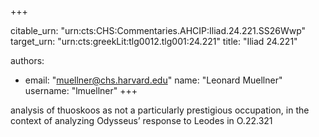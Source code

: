 +++


citable_urn: "urn:cts:CHS:Commentaries.AHCIP:Iliad.24.221.SS26Wwp"
target_urn: "urn:cts:greekLit:tlg0012.tlg001:24.221"
title: "Iliad 24.221"

authors:
- email: "muellner@chs.harvard.edu"
  name: "Leonard Muellner"
  username: "lmuellner"
+++

<p>analysis of thuoskoos as not a particularly prestigious occupation, in the context of analyzing Odysseus’ response to Leodes in O.22.321</p>